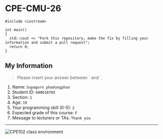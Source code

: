 # CPE-CMU-26
>
```
#include <iostream>

int main()
{
  std::cout << "Fork this repository, make the fix by filling your information and submit a pull request";
  return 0;
}
```

## My Information
> Please insert your answer between \` and \`.

1. Name: `Supagorn phadungphan`
2. Student ID: `600610785`
3. Section: `1`
4. Age: `19`
5. Your programming skill (0-5): `2`
6. Expected grade of this course: `F`
7. Message to lecturers or TAs: `Thank you`

---
![CPE102 class environment](https://github.com/tmwatchanan/CPE-CMU-26/raw/master/cpe102_class_envi.jpg)
